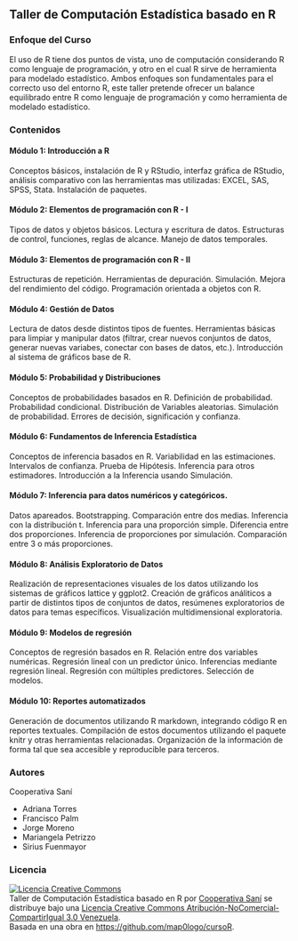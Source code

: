 ## Taller de Computación Estadística basado en R


### Enfoque del Curso

El uso de R tiene dos puntos de vista, uno de computación considerando R como lenguaje de programación, y otro en el cual R sirve de herramienta para modelado estadístico. Ambos enfoques son fundamentales para el correcto uso del entorno R, este taller pretende ofrecer un balance equilibrado entre R como lenguaje de programación y como herramienta de modelado estadístico.

### Contenidos

#### Módulo 1: Introducción a R

Conceptos básicos, instalación de R y RStudio, interfaz gráfica de RStudio, análisis comparativo con las herramientas mas utilizadas: EXCEL, SAS, SPSS, Stata. Instalación de paquetes.

#### Módulo 2: Elementos de programación con R - I

Tipos de datos y objetos básicos. Lectura y escritura de datos. Estructuras de control, funciones, reglas de alcance. Manejo de datos temporales.

#### Módulo 3: Elementos de programación con R - II

Estructuras de repetición. Herramientas de depuración. Simulación. Mejora del rendimiento del código. Programación orientada a objetos con R.

#### Módulo 4: Gestión de Datos

Lectura de datos desde distintos tipos de fuentes. Herramientas básicas para limpiar y manipular datos (filtrar, crear nuevos conjuntos de datos, generar nuevas variabes, conectar con bases de datos, etc.). Introducción al sistema de gráficos base de R.

#### Módulo 5: Probabilidad y Distribuciones

Conceptos de probabilidades basados en R. Definición de probabilidad. Probabilidad condicional. Distribución de Variables aleatorias. Simulación de probabilidad. Errores de decisión, significación y confianza.

#### Módulo 6: Fundamentos de Inferencia Estadística

Conceptos de inferencia basados en R. Variabilidad en las estimaciones. Intervalos de confianza. Prueba de Hipótesis. Inferencia para otros estimadores. Introducción a la Inferencia usando Simulación.

#### Módulo 7: Inferencia para datos numéricos y categóricos.

Datos apareados. Bootstrapping. Comparación entre dos medias. Inferencia con la distribución t. Inferencia para una proporción simple. Diferencia entre dos proporciones. Inferencia de proporciones por simulación. Comparación entre 3 o más proporciones.

#### Módulo 8: Análisis Exploratorio de Datos

Realización de representaciones visuales de los datos utilizando los sistemas de gráficos lattice y ggplot2. Creación de gráficos análiticos a partir de distintos tipos de conjuntos de datos, resúmenes exploratorios de datos para temas específicos. Visualización multidimensional exploratoria.

#### Módulo 9: Modelos de regresión

Conceptos de regresión basados en R. Relación entre dos variables numéricas. Regresión lineal con un predictor único. Inferencias mediante regresión lineal. Regresión con múltiples predictores. Selección de modelos.

#### Módulo 10: Reportes automatizados

Generación de documentos utilizando R markdown, integrando código R en reportes textuales. Compilación de estos documentos utilizando el paquete knitr y otras herramientas relacionadas. Organización de la información de forma tal que sea accesible y reproducible para terceros.

### Autores

Cooperativa Saní

 * Adriana Torres
 * Francisco Palm
 * Jorge Moreno
 * Mariangela Petrizzo
 * Sirius Fuenmayor


### Licencia

<a rel="license" href="http://creativecommons.org/licenses/by-nc-sa/3.0/ve/"><img alt="Licencia Creative Commons" style="border-width:0" src="https://i.creativecommons.org/l/by-nc-sa/3.0/ve/88x31.png" /></a><br /><span xmlns:dct="http://purl.org/dc/terms/" property="dct:title">Taller de Computación Estadística basado en R</span> por <a xmlns:cc="http://creativecommons.org/ns#" href="http://sani.org.ve" property="cc:attributionName" rel="cc:attributionURL">Cooperativa Saní</a> se distribuye bajo una <a rel="license" href="http://creativecommons.org/licenses/by-nc-sa/3.0/ve/">Licencia Creative Commons Atribución-NoComercial-CompartirIgual 3.0 Venezuela</a>.<br />Basada en una obra en <a xmlns:dct="http://purl.org/dc/terms/" href="https://github.com/sani-coop/cursoR" rel="dct:source">https://github.com/map0logo/cursoR</a>.
